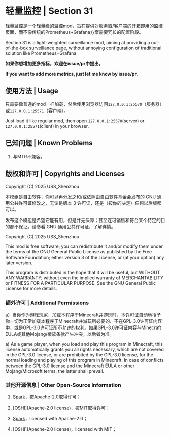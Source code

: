 # 轻量监控 | Section 31

轻量监控是一个轻量级的监控mod，旨在提供对服务器/客户端的开箱即用的监控页面，而不像传统的Prometheus+Grafana方案需要冗长的配置阶段。

Section 31 is a light-weighted surveillance mod, aiming at providing a out-of-the-box surveillance page, without 
annoying configuration of traditional solution like Prometheus+Grafana.

**如果你想增加更多指标，欢迎在issue/pr中提出。**

**If you want to add more metrics, just let me know by issue/pr.**

## 使用方法 | Usage

只需要像普通的mod一样加载，然后使用浏览器访问`127.0.0.1:25570`（服务器）或`127.0.0.1:25571`（客户端）。

Just load it like regular mod, then open `127.0.0.1:25570`(server) or `127.0.0.1:25571`(client) in your browser.

## 已知问题 | Known Problems

1. 与MTR不兼容。

## 版权和许可 | Copyrights and Licenses
Copyright (C) 2025 USS_Shenzhou

本模组是自由软件，你可以再分发之和/或依照由自由软件基金会发布的 GNU 通用公共许可证修改之，无论是版本 3 许可证，还是（按你的决定）任何以后版都可以。

发布这个模组是希望它能有用，但是并无保障；甚至连可销售和符合某个特定的目的都不保证。请参看 GNU 通用公共许可证，了解详情。

Copyright (C) 2025 USS_Shenzhou

This mod is free software; you can redistribute it and/or modify them under the terms of the GNU General Public License as published by the Free Software Foundation; either version 3 of the License, or (at your option) any later version.

This program is distributed in the hope that it will be useful, but WITHOUT ANY WARRANTY; without even the implied warranty of MERCHANTABILITY or FITNESS FOR A PARTICULAR PURPOSE. See the GNU General Public License for more details.

### 额外许可 | Additional Permissions

a）当你作为游戏玩家，加载本程序于Minecraft并游玩时，本许可证自动地授予你一切为正常加载本程序于Minecraft并游玩所必要的、不在GPL-3.0许可证内容中、或是GPL-3.0许可证所不允许的权利。如果GPL-3.0许可证内容与Minecraft EULA或其他Mojang/微软条款产生冲突，以后者为准。

a) As a game player, when you load and play this program in Minecraft, this license automatically grants you all rights necessary, which are not covered in the GPL-3.0 license, or are prohibited by the GPL-3.0 license, for the normal loading and playing of this program in Minecraft. In case of conflicts between the GPL-3.0 license and the Minecraft EULA or other Mojang/Microsoft terms, the latter shall prevail.

### 其他开源信息 | Other Open-Source Information

1. [Spark](https://github.com/perwendel/spark)，按Apache-2.0取得许可；
2. [OSHI](Apache-2.0 license)，按MIT取得许可；


1. [Spark](https://github.com/perwendel/spark)，licensed with Apache-2.0；
2. [OSHI](Apache-2.0 license)，licensed with MIT；